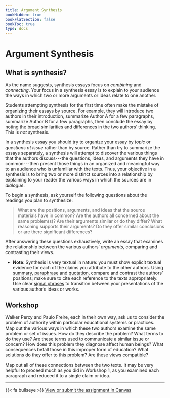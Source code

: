 ```yaml
---
title: Argument Synthesis
bookHidden: true
bookFlatSection: false
bookToc: true
type: docs
---
```


# Argument Synthesis

## What is synthesis?

As the name suggests, synthesis essays focus on *combining* and *connecting*. Your focus in a synthesis essay is to explain to your audience the ways in which two or more arguments or ideas relate to one another.

Students attempting synthesis for the first time often make the mistake of organizing their essays by source. For example, they will introduce two authors in their introduction, summarize Author A for a few paragraphs, summarize Author B for a few paragraphs, then conclude the essay by noting the broad similarities and differences in the two authors’ thinking. This is *not* synthesis.

In a synthesis essay you should try to organize your essay by *topic* or *questions at issue* rather than by source. Rather than try to summarize the essays separately, a synthesis will attempt to discover the various things that the authors discuss---the questions, ideas, and arguments they have in common---then present those things in an organized and meaningful way to an audience who is unfamiliar with the texts. Thus, your objective in a synthesis is to bring two or more distinct sources into a relationship by explaining to your reader the various ways in which the sources are in *dialogue*.

To begin a synthesis, ask yourself the following questions about the readings you plan to synthesize:

>What are the positions, arguments, and ideas that the source materials have in common? Are the authors all concerned about the same problem(s)? Are their arguments similar or do they differ? What reasoning supports their arguments? Do they offer similar conclusions or are there significant differences?

After answering these questions exhaustively, write an essay that examines the relationship between the various authors’ *arguments*, comparing and contrasting their views.

- **Note**: Synthesis is very textual in nature: you must show explicit textual evidence for each of the claims you attribute to the other authors. Using [summary](/resources/open-handbook/chapter-8/), [paraphrase](/resources/open-handbook/chapter-8/) and [quotation](/resources/open-handbook/chapter-8/), compare and contrast the authors’ positions; make sure to cite each reference to the texts appropriately. Use clear [signal phrases](/resources/open-handbook/chapter-8/) to transition between your presentations of the various author’s ideas or works.

## Workshop

Walker Percy and Paulo Freire, each in their own way, ask us to consider the problem of authority within particular educational systems or practices. Map out the various ways in which these two authors examine the same problem or set of issues. How do they describe the problem? What terms to do they use? Are these terms used to communicate a similar issue or concern? How does this problem they diagnose affect human beings? What consequences befall those in this improper form of education? What solutions do they offer to this problem? Are these views compatible?

Map out all of these connections between the two texts. It may be very helpful to proceed much as you did in Workshop 1, as you examined each paragraph and reduced it to a single claim or idea.

---

{{< fa bullseye >}} [View or submit the assignment in Canvas](https://canvas.dartmouth.edu)


